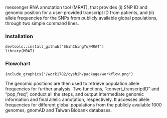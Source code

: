 messenger RNA annotation tool (MRAT), that provides (i) SNP ID and genomic position for a user-provided transcript ID from patients, and (ii) allele frequencies for the SNPs from publicly available global populations, through two simple command lines.


### Installation

```{r package}
devtools::install_github("ShihChingYu/MRAT")
library(MRAT)
```

### Flowchart

```{r}
include_graphics("/work1782/cyshih/package/workflow.png")
```

The genomic positions are then used to retrieve population allele frequencies for further analysis. Two functions, “convert_transcriptID” and “pop_freq”, conduct all the steps, and output intermediate genomic information and final allelic annotation, respectively. It accesses allele frequencies for different global populations from the publicly available 1000 genomes, gnomAD and Taiwan Biobank databases. 
